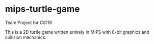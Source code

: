 # mips-turtle-game
Team Project for CS118

This is a 2D turtle game written entirely in MIPS with 8-bit graphics and collision mechanics.
